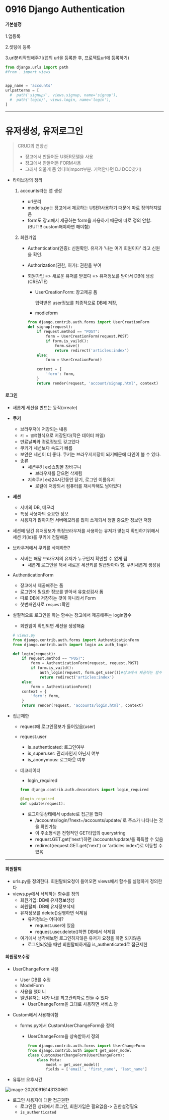 # 0916 Django Authentication

#### 기본설정

1.앱등록

2.셋팅에 등록

3.url분리작업해주기(앱의 url을 등록한 후, 프로젝트url에 등록하기)

```python
from django.urls import path
#from . import views


app_name = 'accounts'
urlpatterns = [
  #  path('signup/', views.signup, name='signup'),
  #  path('login/', views.login, name='login'),
]
```



----------------

# 유저생성, 유저로그인

> CRUD의 연장선
>
> * 장고에서 만들어둔 USER모델을 사용
> * 장고에서 만들어둔 FORM사용
> * 그래서 외울게 좀 있다!!(import부분. 기억안나면 DJ DOC찾기)



* 라이브강의 정리

  1. accounts라는 앱 생성

     * url분리
     * models.py는 장고에서 제공하는 USER사용하기 때문에 따로 정의하지않음
     * form도 장고에서 제공하는 form을 사용하기 때문에 따로 정의 안함.(BUT!!! custom해야하면 해야함)

  2. 회원가입

     * Authentication(인증): 신원확인. 유저가 '나는 여기 회원이다' 라고 신원을 확인.

     * Authorization(권한, 허가): 권한을 부여

     * 회원가입 => 새로운 유저를 받겠다 => 유저정보를 받아서 DB에 생성(CREATE)

       * UserCreationForm: 장고제공 폼

         입력받은 user정보를 최종적으로 DB에 저장,

       * modleform

       ```python
       from django.contrib.auth.forms import UserCreationForm
       def signup(request):
           if request.method == "POST":
               form = UserCreationForm(request.POST)
               if form.is_vaild():
                   form.save()
                   return redirect('articles:index')
           else:
               form = UserCreationForm()
               
           context = {
               'form': form,
           }
           return render(request, 'account/signup.html', context)
       ```



#### 로그인

* 새롭게 세션을 만드는 동작(create)

* __쿠키__

  * 브라우저에 저장되는 내용
  * `키 = 밸류`형식으로 저장된다(작은 데이터 파일)
  * 만료날짜와 경로정보도 갖고있다
  * 쿠키가 세션보다 속도가 빠름
  * 보안은 세션이 더 좋다. 쿠키는 브라우저저장이 되기때문에 타인이 볼 수 있다.
  * 종류
    * 세션쿠키 ex)쇼핑몰 장바구니
      * 브라우저를 닫으면 삭제됨
    * 지속쿠키 ex)24시간동안 닫기, 로그인 이름유지
      * 로컬에 저장되서 컴퓨터를 재시작해도 남아있다

* __세션__

  * 서버의 DB, 메모리
  * 특정 사용자의 중요한 정보
  * 사용자가 많아지면 서버메모리를 많이 쓰게되서 정말 중요한 정보만 저장

* 세션에 담긴 유저정보가 특정브라우저를 사용하는 유저가 맞는지 확인하기위해서 세션 키(id)를 쿠키에 전달해줌

* 브라우저에서 쿠키를 삭제하면?

  * 서버는 해당 브라우저의 유저가 누구인지 확인할 수 없게 됨
    * 새롭게 로그인을 해서 새로운 세션키를 발급받아야 함. 쿠키새롭게 생성됨

* AuthenticationForm

  * 장고에서 제공해주는 폼
  * 로그인에 필요한 정보를 받아서 유효성검사 폼
  * 따로 DB에 저장하는 것이 아니라서 Form
  * 첫번째인자로 `request`확인

* 실질적으로 로그인을 하는 함수는 장고에서 제공해주는 login함수

  * 회원임이 확인되면 세션을 생성해줌

  ```python
  # views.py
  from django.contrib.auth.forms import AuthenticationForm
  from django.contrib.auth import login as auth_login
  
  def login(request):
      if request.method == "POST":
          form = AuthenticationForm(request, request.POST)
          if form.is_vaild():
              auth_login(request, form.get_user())#장고에서 제공하는 함수
              return redirect('articles:index')
      else:
          form = AuthenticationForm()
      context = {
          'form': form,
      }
      return render(request, 'accounts/login.html', context)
  ```

* 접근제한

  * request에 로그인정보가 들어있음(user)

  * request.user

    * is_authenticated: 로그인여부
    * is_superuser: 관리자인지 아닌지 여부
    * is_anonymous: 로그아웃 여부

  * 데코레이터

    * login_required

    ```python
    from django.contrib.auth.decorators import login_required
    
    @login_required
    def update(request):
    
    ```

    * 로그아웃상태에서  update로 접근을 했다
      * /accounts/login/?next=/accounts/update/ 로 주소가 나타나는 것을 확인가능
      * 이 주소형식은 전형적인 GET타입의 querystring
      * request.GET.get('next')하면 /accounts/update/를 획득할 수 있음
      * redirect(request.GET.get('next') or 'articles:index')로 이동할 수 있음

-----------------------

#### 회원탈퇴

* urls.py를 정의한다. 회원탈퇴요청이 들어오면 views에서 함수를 실행하게 정의한다
* views.py에서 삭제하는 함수를 정의
  * 회원가입: DB에 유저정보생성
  * 회원탈퇴: DB에 유저정보삭제
  * 유저정보를 delete()실행하면 삭제됨
    * 유저정보는 어디에?
      * request.user에 있음
      * request.user.delete()하면 DB에서 삭제됨
  * 여기에서 생각해보면 로그인하지않은 유저가 요청을 하면 되지않음
    * 로그인되었을 때만 회원탈퇴하게끔 is_authenticated로 접근제한



#### 회원정보수정

* UserChangeForm 사용

  * User DB를 수정
  * ModelForm
  * 사용을 했더니
  * 일반유저는 내가 나를 최고관리자로 만들 수 있다
    * UserChangeForm을 그대로 사용하면 서비스 꽝

* Custom해서 사용해야함

  * forms.py에서 CustomUserChangeForm을 정의

    * UserChangeForm을 상속받아서 정의

      ```python
      from django.contrib.auth.forms import UserChangeForm
      from django.contrib.auth import get_user_model
      class CustomUserChangeForm(UserChangeForm):
          class Meta:
              model = get_user_model()
              fields = ['email', 'first_name', 'last_name']
      ```

      

* 유튜브 오후시간

![image-20200916143130661](C:\Users\kimyeunjung\AppData\Roaming\Typora\typora-user-images\image-20200916143130661.png)

* 로그인 사용자에 대한 접근권한
  * 로그인된 상태에서 로그인, 회원가입은 필요없음-> 권한설정필요
  * `is_authenticated`